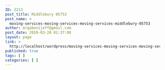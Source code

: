 ```yaml
---
ID: 2213
post_title: Middlebury 05753
post_name: >
  moving-services-moving-services-moving-services-middlebury-05753
author: mrgabonijeff@gmail.com
post_date: 2018-03-28 01:37:08
layout: page
link: >
  http://localhost/wordpress/moving-services-moving-services-moving-services-middlebury-05753/
published: true
tags: [ ]
categories: [ ]
---
```

